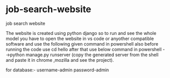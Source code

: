 # job-search-website
job search website



The website is created using python django 
so to run and see the whole model you have to 
open the website in vs code or anyother compatible software and use the following given command in powershell also before running the code use cd hello after that use below command in powershell
-->python manage.py runserver
(copy the generated server from the shell and paste it in chrome ,mozilla and see the project).

for database:- 
username-admin
password-admin
